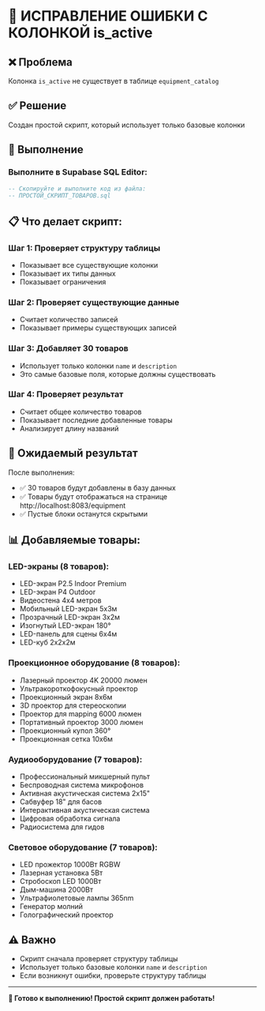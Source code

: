 # 🔧 ИСПРАВЛЕНИЕ ОШИБКИ С КОЛОНКОЙ is_active

## ❌ Проблема
Колонка `is_active` не существует в таблице `equipment_catalog`

## ✅ Решение
Создан простой скрипт, который использует только базовые колонки

## 🚀 Выполнение

### Выполните в Supabase SQL Editor:
```sql
-- Скопируйте и выполните код из файла:
-- ПРОСТОЙ_СКРИПТ_ТОВАРОВ.sql
```

## 📋 Что делает скрипт:

### Шаг 1: Проверяет структуру таблицы
- Показывает все существующие колонки
- Показывает их типы данных
- Показывает ограничения

### Шаг 2: Проверяет существующие данные
- Считает количество записей
- Показывает примеры существующих записей

### Шаг 3: Добавляет 30 товаров
- Использует только колонки `name` и `description`
- Это самые базовые поля, которые должны существовать

### Шаг 4: Проверяет результат
- Считает общее количество товаров
- Показывает последние добавленные товары
- Анализирует длину названий

## 🎯 Ожидаемый результат

После выполнения:
- ✅ 30 товаров будут добавлены в базу данных
- ✅ Товары будут отображаться на странице http://localhost:8083/equipment
- ✅ Пустые блоки останутся скрытыми

## 📊 Добавляемые товары:

### LED-экраны (8 товаров):
- LED-экран P2.5 Indoor Premium
- LED-экран P4 Outdoor
- Видеостена 4x4 метров
- Мобильный LED-экран 5x3м
- Прозрачный LED-экран 3x2м
- Изогнутый LED-экран 180°
- LED-панель для сцены 6x4м
- LED-куб 2x2x2м

### Проекционное оборудование (8 товаров):
- Лазерный проектор 4K 20000 люмен
- Ультракороткофокусный проектор
- Проекционный экран 8x6м
- 3D проектор для стереоскопии
- Проектор для mapping 6000 люмен
- Портативный проектор 3000 люмен
- Проекционный купол 360°
- Проекционная сетка 10x6м

### Аудиооборудование (7 товаров):
- Профессиональный микшерный пульт
- Беспроводная система микрофонов
- Активная акустическая система 2x15"
- Сабвуфер 18" для басов
- Интерактивная акустическая система
- Цифровая обработка сигнала
- Радиосистема для гидов

### Световое оборудование (7 товаров):
- LED прожектор 1000Вт RGBW
- Лазерная установка 5Вт
- Стробоскоп LED 1000Вт
- Дым-машина 2000Вт
- Ультрафиолетовые лампы 365nm
- Генератор молний
- Голографический проектор

## ⚠️ Важно

- Скрипт сначала проверяет структуру таблицы
- Использует только базовые колонки `name` и `description`
- Если возникнут ошибки, проверьте структуру таблицы

---

**🚀 Готово к выполнению! Простой скрипт должен работать!**

